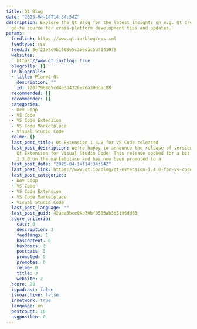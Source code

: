```yaml
---
title: Qt Blog
date: "2025-04-14T14:34:54Z"
description: Explore the Qt Blog for the latest insights on e.g. Qt Creator, your
  go-to source for cross-platform development tips and updates.
params:
  feedlink: https://www.qt.io/blog/rss.xml
  feedtype: rss
  feedid: 0ef21e5c9b1068e5c3bedac5df1410f9
  websites:
    https://www.qt.io/blog: true
  blogrolls: []
  in_blogrolls:
  - title: Planet Qt
    description: ""
    id: f20f79b8d5cd4e3d4326e76a30ddec88
  recommended: []
  recommender: []
  categories:
  - Dev Loop
  - VS Code
  - VS Code Extension
  - VS Code Marketplace
  - Visual Studio Code
  relme: {}
  last_post_title: Qt Extension 1.4.0 for VS Code released
  last_post_description: We're happy to announce the release of version 1.4.0 of the
    Qt Extension for Visual Studio Code! This release cooked for a bit as pre-release
    1.3.0 on the marketplace and has now been promoted to a
  last_post_date: "2025-04-14T14:34:54Z"
  last_post_link: https://www.qt.io/blog/qt-extension-1.4.0-for-vs-code-released
  last_post_categories:
  - Dev Loop
  - VS Code
  - VS Code Extension
  - VS Code Marketplace
  - Visual Studio Code
  last_post_language: ""
  last_post_guid: 42aea3bce06e30bf8503ab3d5196dd63
  score_criteria:
    cats: 0
    description: 3
    feedlangs: 1
    hasContent: 0
    hasPosts: 3
    postcats: 3
    promoted: 5
    promotes: 0
    relme: 0
    title: 3
    website: 2
  score: 20
  ispodcast: false
  isnoarchive: false
  innetwork: true
  language: en
  postcount: 10
  avgpostlen: 0
---
```

